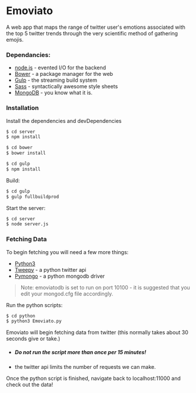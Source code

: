 # Emoviato
A web app that maps the range of twitter user's emotions associated with the top 5 twitter trends through the very scientific method of gathering emojis.


### Dependancies:
 * [node.js] - evented I/O for the backend
 * [Bower] - a package manager for the web
 * [Gulp] - the streaming build system
 * [Sass] - syntactically awesome style sheets
 * [MongoDB] - you know what it is. 

### Installation
Install the dependencies and devDependencies
```sh
$ cd server
$ npm install
```
```sh
$ cd bower
$ bower install
```
```sh
$ cd gulp
$ npm install
```

Build:
```sh
$ cd gulp
$ gulp fullbuildprod
```

Start the server:
```sh
$ cd server
$ node server.js
```

### Fetching Data

To begin fetching you will need a few more things:
 * [Python3]
 * [Tweepy] - a python twitter api
 * [Pymongo] - a python mongodb driver
> Note: emoviatodb is set to run on port 10100 - it is suggested that you edit your mongod.cfg file accordingly. 

Run the python scripts:
```sh
$ cd python
$ python3 Emoviato.py
```
Emoviato will begin fetching data from twitter (this normally takes about 30 seconds give or take.)
- ##### Do not run the script more than once per 15 minutes!
- the twitter api limits the number of requests we can make.

Once the python script is finished, navigate back to localhost:11000 and check out the data!

[Bower]: <https://bower.io/>
[node.js]: <http://nodejs.org>
[Gulp]: <http://gulpjs.com>
[Sass]: <http://sass-lang.com/>
[Python3]: <https://www.python.org/download/releases/3.0/>
[Tweepy]: <https://github.com/tweepy/tweepy>
[Pymongo]: <https://api.mongodb.com/python/current/installation.html>
[MongoDB]: <https://www.mongodb.com/download-center?filter=enterprise?jmp=nav#enterprise>